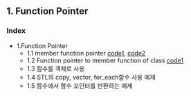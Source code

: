 ## 1. Function Pointer

###  Index
* 1.Function Pointer
  * 1.1 member function pointer [code1](https://github.com/csbyun-data/CPP-Pro/blob/main/chap02/Function_Pointer/Function_Pointer1.cpp), [code2](https://github.com/csbyun-data/CPP-Pro/blob/main/chap02/Function_Pointer/Function_Pointer2.cpp)
  * 1.2 Function pointer to member function of class [code1](https://github.com/csbyun-data/CPP-Pro/blob/main/chap02/Function_Pointer/Function_Pointer3.cpp)
  * 1.3 함수를 객체로 사용
  * 1.4 STL의 copy, vector, for_each함수 사용 예제
  * 1.5 함수에서 함수 포인터를 반환하는 예제
